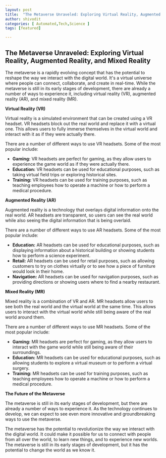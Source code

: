 ```yaml
---
layout: post
title:  "The Metaverse Unraveled: Exploring Virtual Reality, Augmented Reality, and Mixed Reality"
author: shivodit
categories: [ Automated,Tech,Science ]
tags: [featured]

---
```

## The Metaverse Unraveled: Exploring Virtual Reality, Augmented Reality, and Mixed Reality

The metaverse is a rapidly evolving concept that has the potential to reshape the way we interact with the digital world. It's a virtual universe where people can connect, collaborate, and create in real-time. While the metaverse is still in its early stages of development, there are already a number of ways to experience it, including virtual reality (VR), augmented reality (AR), and mixed reality (MR).

**Virtual Reality (VR)**

Virtual reality is a simulated environment that can be created using a VR headset. VR headsets block out the real world and replace it with a virtual one. This allows users to fully immerse themselves in the virtual world and interact with it as if they were actually there.

There are a number of different ways to use VR headsets. Some of the most popular include:

* **Gaming:** VR headsets are perfect for gaming, as they allow users to experience the game world as if they were actually there.
* **Education:** VR headsets can be used for educational purposes, such as taking virtual field trips or exploring historical sites.
* **Training:** VR headsets can be used for training purposes, such as teaching employees how to operate a machine or how to perform a medical procedure.

**Augmented Reality (AR)**

Augmented reality is a technology that overlays digital information onto the real world. AR headsets are transparent, so users can see the real world while also seeing the digital information that is being overlaid.

There are a number of different ways to use AR headsets. Some of the most popular include:

* **Education:** AR headsets can be used for educational purposes, such as displaying information about a historical building or showing students how to perform a science experiment.
* **Retail:** AR headsets can be used for retail purposes, such as allowing customers to try on clothes virtually or to see how a piece of furniture would look in their home.
* **Navigation:** AR headsets can be used for navigation purposes, such as providing directions or showing users where to find a nearby restaurant.

**Mixed Reality (MR)**

Mixed reality is a combination of VR and AR. MR headsets allow users to see both the real world and the virtual world at the same time. This allows users to interact with the virtual world while still being aware of the real world around them.

There are a number of different ways to use MR headsets. Some of the most popular include:

* **Gaming:** MR headsets are perfect for gaming, as they allow users to interact with the game world while still being aware of their surroundings.
* **Education:** MR headsets can be used for educational purposes, such as allowing students to explore a virtual museum or to perform a virtual surgery.
* **Training:** MR headsets can be used for training purposes, such as teaching employees how to operate a machine or how to perform a medical procedure.

**The Future of the Metaverse**

The metaverse is still in its early stages of development, but there are already a number of ways to experience it. As the technology continues to develop, we can expect to see even more innovative and groundbreaking ways to use the metaverse.

The metaverse has the potential to revolutionize the way we interact with the digital world. It could make it possible for us to connect with people from all over the world, to learn new things, and to experience new worlds. The metaverse is still in its early stages of development, but it has the potential to change the world as we know it.
